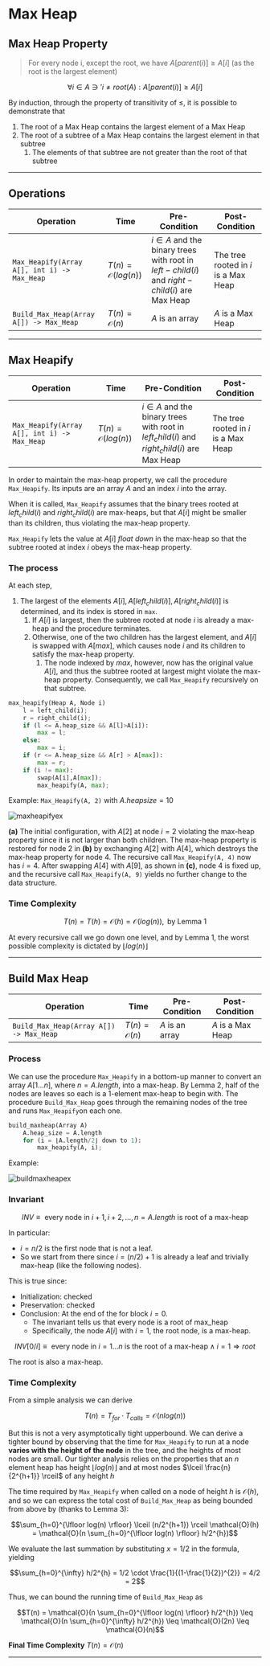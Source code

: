 # Max Heap

## Max Heap Property

> For every node i, except the root, we have $A[parent(i)] \geq A[i]$ (as the root is the largest element)

```math
\forall i \in A \ni' i \neq root(A) : A[parent(i)] \geq A[i]
```

By induction, through the property of transitivity of $\leq$, it is possible to demonstrate that
1. The root of a Max Heap contains the largest element of a Max Heap
2. The root of a subtree of a Max Heap contains the largest element in that subtree
    1. The elements of that subtree are not greater than the root of that subtree

---

## Operations

| **Operation**                               	| **Time**                     	| **Pre-Condition**                                                                             | **Post-Condition**                   	|
|---------------------------------------------	|------------------------------	|-----------------------------------------------------------------------------------------------|--------------------------------------	|
| `Max_Heapify(Array A[], int i) -> Max_Heap` 	| $T(n) = \mathcal{O}(log(n))$ 	| $i \in A$ and the binary trees with root in $left-child(i)$ and $right-child(i)$ are Max Heap | The tree rooted in $i$ is a Max Heap 	|
| `Build_Max_Heap(Array A[]) -> Max_Heap`     	| $T(n) = \mathcal{O}(n)$      	| $A$ is an array                                                                               | $A$ is a Max Heap                    	|

---

## Max Heapify

| **Operation**                               	| **Time**                     	| **Pre-Condition**                                                                             	| **Post-Condition**                   	|
|---------------------------------------------	|------------------------------	|-----------------------------------------------------------------------------------------------	|--------------------------------------	|
| `Max_Heapify(Array A[], int i) -> Max_Heap` 	| $T(n) = \mathcal{O}(log(n))$ 	| $i \in A$ and the binary trees with root in $left_child(i)$ and $right_child(i)$ are Max Heap 	| The tree rooted in $i$ is a Max Heap 	|

In order to maintain the max-heap property, we call the procedure `Max_Heapify`. 
Its inputs are an array $A$ and an index $i$ into the array. 

When it is called, `Max_Heapify` assumes that the binary trees rooted at $left_child(i)$ and $right_child(i)$ are max-heaps, 
but that $A[i]$ might be smaller than its children, thus violating the max-heap property. 

`Max_Heapify` lets the value at $A[i]$ _float down_ in the max-heap so that the subtree rooted at index $i$ 
obeys the max-heap property.

### The process

At each step, 
1. The largest of the elements $A[i], A[left_child(i)], A[right_child(i)]$ is determined, and its index is
stored in `max`. 
   1. If $A[i]$ is largest, then the subtree rooted at node $i$ is already a
   max-heap and the procedure terminates. 
   2. Otherwise, one of the two children has the largest element, and $A[i]$  is swapped with $A[max]$, which causes node 
   $i$ and its children to satisfy the max-heap property. 
      1. The node indexed by $max$, however, now has the original value $A[i]$, and thus the subtree rooted at largest might 
      violate the max-heap property. Consequently, we call `Max_Heapify` recursively on that subtree.

```python
max_heapify(Heap A, Node i)
    l = left_child(i);
    r = right_child(i);
    if (l <= A.heap_size && A[l]>A[i]):
        max = l;
    else:
        max = i;
    if (r <= A.heap_size && A[r] > A[max]):
        max = r;
    if (i != max):
        swap(A[i],A[max]);
        max_heapify(A, max);
```

Example: `Max_Heapify(A, 2)` with $A.heapsize = 10$


![maxheapifyex](https://github.com/PayThePizzo/DataStrutucures-Algorithms/blob/main/Resources/maxheapifyex.png?raw=TRUE)

**(a)** The initial configuration, with $A[2]$ at node $i = 2$ violating the max-heap property since it is not larger than
both children. The max-heap property is restored for node 2 in **(b)** by exchanging $A[2]$ with $A[4]$, which destroys 
the max-heap property for node $4$. The recursive call `Max_Heapify(A, 4)` now has $i = 4$. 
After swapping $A[4]$ with $A[9]$, as shown in **(c)**, node $4$ is fixed up, and the recursive call
`Max_Heapify(A, 9)` yields no further change to the data structure.

### Time Complexity

$$T(n) = T(h) = \mathcal{O}(h) = \mathcal{O}(log(n)), \text{ by Lemma 1}$$

At every recursive call we go down one level, and by Lemma 1, the worst possible complexity is dictated 
by $\lfloor log(n) \rfloor$

---

## Build Max Heap

| **Operation**                           	| **Time**                	| **Pre-Condition** 	| **Post-Condition** 	|
|-----------------------------------------	|-------------------------	|-------------------	|--------------------	|
| `Build_Max_Heap(Array A[]) -> Max_Heap` 	| $T(n) = \mathcal{O}(n)$ 	| $A$ is an array   	| $A$ is a Max Heap  	|

### Process 

We can use the procedure `Max_Heapify` in a bottom-up manner to convert an array $A[1 \ldots n]$, where $n = A.length$,
into a max-heap. By Lemma 2, half of the nodes are leaves so each is a 1-element max-heap to begin with. The procedure
`Build_Max_Heap` goes through the remaining nodes of the tree and runs `Max_Heapify`on each one.

```python
build_maxheap(Array A)
    A.heap_size = A.length
    for (i = ⌊A.length/2⌋ down to 1):
        max_heapify(A, i);
```

Example:

![buildmaxheapex](https://github.com/PayThePizzo/DataStrutucures-Algorithms/blob/main/Resources/buildmaxheapex.png?raw=TRUE)


### Invariant

$$INV \equiv \text{ every node in } i+1, i+2, \ldots, n=A.length \text{ is root of a max-heap }$$

In particular:
* $i=n/2$ is the first node that is not a leaf. 
* So we start from there since $i=(n/2)+1$ is already a leaf and trivially max-heap (like the following nodes).

This is true since:
* Initialization: checked
* Preservation: checked
* Conclusion: At the end of the for block $i = 0$.
  * The invariant tells us that every node is a root of max_heap
  * Specifically, the node $A[i]$ with $i=1$, the root node, is a max-heap.

$$INV[0/i] \equiv \text{ every node in } i=1 \ldots n \text{ is the root of a max-heap} \wedge i=1 \Rightarrow root $$

The root is also a max-heap.

### Time Complexity

From a simple analysis we can derive 

$$T(n) = T_{for} \cdot T_{calls} = \mathcal{O}(nlog(n))$$

But this is not a very asymptotically tight upperbound. We can derive a tighter bound by observing that the time 
for `Max_Heapify` to run at a node **varies with the height of the node** in the tree, and the heights of most
nodes are small. Our tighter analysis relies on the properties that an $n$ element heap has height 
$\lfloor log(n) \rfloor$ and at most nodes $\lceil \frac{n}{2^{h+1}} \rceil$ of any height $h$

The time required by `Max_Heapify` when called on a node of height $h$ is $\mathcal{O}(h)$, and so we can express 
the total cost of `Build_Max_Heap` as being bounded from above by (thanks to Lemma 3):

```math
\sum_{h=0}^{\lfloor log(n) \rfloor} \lceil (n/2^{h+1}) \rceil \mathcal{O}(h) = \mathcal{O}(n \sum_{h=0}^{\lfloor log(n) \rfloor} h/2^{h})
```

We evaluate the last summation by substituting $x = 1/2$ in the formula, yielding

```math
\sum_{h=0}^{\infty}  h/2^{h} = 1/2 \cdot \frac{1}{(1-\frac{1}{2})^{2}} = 4/2 = 2
```

Thus, we can bound the running time of `Build_Max_Heap` as

```math
T(n) = \mathcal{O}(n \sum_{h=0}^{\lfloor log(n) \rfloor} h/2^{h}) \leq  \mathcal{O}(n \sum_{h=0}^{\infty} h/2^{h}) \leq \mathcal{O}(2n) \leq \mathcal{O}(n)
```

**Final Time Complexity** $T(n) = \mathcal{O}(n)$

---
